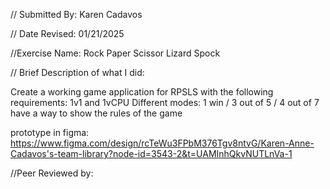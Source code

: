 // Submitted By: Karen Cadavos

// Date Revised: 01/21/2025

//Exercise Name: Rock Paper Scissor Lizard Spock 

// Brief Description of what I did:

Create a working game application for RPSLS with the following requirements:
1v1 and 1vCPU
Different modes: 1 win / 3 out of 5 / 4 out of 7
have a way to show the rules of the game

prototype in figma: https://www.figma.com/design/rcTeWu3FPbM376Tgv8ntvG/Karen-Anne-Cadavos's-team-library?node-id=3543-2&t=UAMInhQkvNUTLnVa-1

//Peer Reviewed by: 